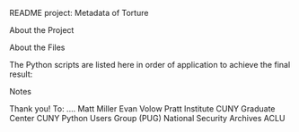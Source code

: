README
project: Metadata of Torture

About the Project


About the Files

The Python scripts are listed here in order of application to achieve the final result:


Notes


Thank you! To:
....
Matt Miller
Evan Volow
Pratt Institute
CUNY Graduate Center
CUNY Python Users Group (PUG)
National Security Archives
ACLU

